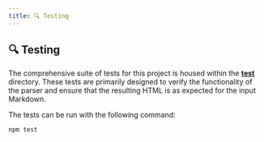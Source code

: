 ```yaml
---
title: 🔍 Testing
---
```



## 🔍 Testing

The comprehensive suite of tests for this project is housed within the **[test](https://github.com/vikiru/parseum/test)** directory. These tests are primarily designed to verify the functionality of the parser and ensure that the resulting HTML is as expected for the input Markdown.

The tests can be run with the following command:

```bash
npm test
```